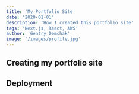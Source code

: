 ```yaml
---
title: 'My Portfolio Site'
date: '2020-01-01'
description: 'How I created this portfolio site'
tags: 'Next.js, React, AWS'
author: 'Gentry Demchak'
image: '/images/profile.jpg'
---
```


## Creating my portfolio site

## Deployment